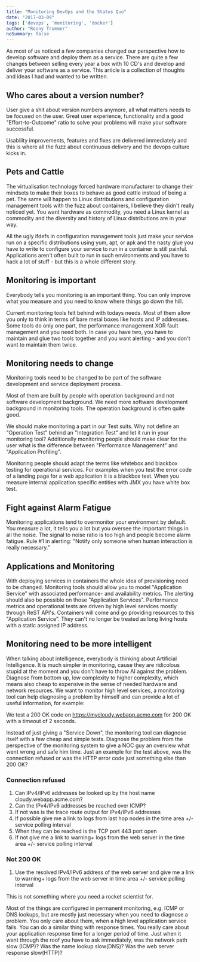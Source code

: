 ```yaml
---
title: "Monitoring DevOps and the Status Quo"
date: "2017-03-09"
tags: ['devops', 'monitoring', 'docker']
author: "Ronny Trommer"
noSummary: false
---
```


As most of us noticed a few companies changed our perspective how to develop software and deploy them as a service.
There are quite a few changes between selling every year a box with 10 CD's and develop and deliver your software as a service.
This article is a collection of thoughts and ideas I had and wanted to be written.

## Who cares about a version number?

User give a shit about version numbers anymore, all what matters needs to be focused on the user.
Great user experience, functionality and a good "Effort-to-Outcome" ratio to solve your problems will make your software successful.

Usability improvements, features and fixes are delivered immediately and this is where all the fuzz about continuous delivery and the devops culture kicks in.

## Pets and Cattle

The virtualisation technology forced hardware manufacturer to change their mindsets to make their boxes to behave as good cattle instead of being a pet. The same will happen to Linux distributions and configuration management tools with the fuzz about containers, I believe they didn't really noticed yet.
You want hardware as commodity, you need a Linux kernel as commodity and the diversity and history of Linux distributions are in your way.

All the ugly ifdefs in configuration management tools just make your service run on a specific distributions using yum, apt, or apk and the nasty glue you have to write to configure your service to run in a container is still painful. Applications aren't often built to run in such environments and you have to hack a lot of stuff - but this is a whole different story.

## Monitoring is important

Everybody tells you monitoring is an important thing.
You can only improve what you measure and you need to know where things go down the hill.

Current monitoring tools felt behind with todays needs.
Most of them allow you only to think in terms of bare metal boxes like hosts and IP addresses. Some tools do only one part, the performance management XOR fault management and you need both. In case you have two, you have to maintain and glue two tools together and you want alerting - and you don't want to maintain them twice.

## Monitoring needs to change

Monitoring tools need to be changed to be part of the software development and service deployment process.

Most of them are built by people with operation background and not software development background. We need more software development background in monitoring tools. The operation background is often quite good. 

We should make monitoring a part in our Test suits. Why not define an "Operation Test" behind an "Integration Test" and let it run in your monitoring tool?
Additionally monitoring people should make clear for the user what is the difference between "Performance Management" and "Application Profiling".

Monitoring people should adapt the terms like whitebox and blackbox testing for operational services. For examples when you test the error code of a landing page for a web application it is a blackbox test. When you measure internal application specific entities with JMX you have white box test.

## Fight against Alarm Fatigue

Monitoring applications tend to overmonitor your environment by default. You measure a lot, it tells you a lot but you oversee the important things in all the noise. The signal to noise ratio is too high and people become alarm fatigue. Rule #1 in alerting: "Notify only someone when human interaction is really necessary."

## Applications and Monitoring

With deploying services in containers the whole idea of provisioning need to be changed.
Monitoring tools should allow you to model "Application Service" with associated performance- and availability metrics. The alerting should also be possible on those "Application Services". Performance metrics and operational tests are driven by high level services mostly through ReST API's. Containers will come and go providing resources to this "Application Service". They can't no longer be treated as long living hosts with a static assigned IP address.

## Monitoring need to be more intelligent

When talking about intelligence, everybody is thinking about Artificial Intelligence. It is much simpler in monitoring, cause they are ridicolous stupid at the moment and you don't have to throw AI against the problem.
Diagnose from bottom up, low complexity to higher complexity, which means also cheap to expensive in the sense of needed hardware and network resources.
We want to monitor high level services, a monitoring tool can help diagnosing a problem by himself and can provide a lot of useful information, for example:

We test a 200 OK code on https://mycloudy.webapp.acme.com for 200 OK with a timeout of 2 seconds.

Instead of just giving a "Service Down", the monitoring tool can diagnose itself with a few cheap and simple tests.
Diagnose the problem from the perspective of the monitoring system to give a NOC guy an overview what went wrong and safe him time.
Just an example for the test above, was the connection refused or was the HTTP error code just something else than 200 OK?

### Connection refused

1. Can IPv4/IPv6 addresses be looked up by the host name cloudy.webapp.acme.com?
2. Can the IPv4/IPv6 addresses be reached over ICMP?
3. If not was is the trace route output for IPv4/IPv6 addresses
4. If possible give me a link to logs from last hop nodes in the time area +/- service polling interval
5. When they can be reached is the TCP port 443 port open
6. If not give me a link to warning+ logs from the web server in the time area +/- service polling interval

### Not 200 OK

1. Use the resolved IPv4/IPv6 address of the web server and give me  a link to warning+ logs from the web server in time area +/- service polling interval

This is not something where you need a rocket scientist for.

Most of the things are configured in permanent monitoring, e.g. ICMP or DNS lookups, but are mostly just necessary when you need to diagnose a problem. You only care about them, when a high level application service fails. You can do a similar thing with response times. You really care about your application response time for a longer period of time. Just when it went through the roof you have to ask immediately, was the network path slow (ICMP)? Was the name lookup slow(DNS)? Was the web server response slow(HTTP)?
